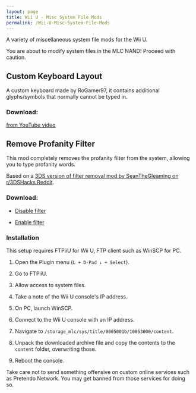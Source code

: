 ```yaml
---
layout: page
title: Wii U - Misc System File Mods
permalink: /Wii-U-Misc-System-File-Mods
---
```


A variety of miscellaneous system file mods for the Wii U.

<p class="note-yellow">
  You are about to modify system files in the MLC NAND! Proceed with caution.
</p>


## Custom Keyboard Layout

A custom keyboard made by RoGamer97, it contains additional glyphs/symbols that normally cannot be typed in.

### Download:

[from YouTube video](https://youtu.be/Ddflr63MkSM)


## Remove Profanity Filter

This mod completely removes the profanity filter from the system, allowing you to type profanity words.

Based on a [3DS version of filter removal mod by SeanTheGleaming on r/3DSHacks Reddit](https://www.reddit.com/r/3dshacks/comments/w9vmtw).

### Download:

- [Disable filter](/files/Wii-U/DisableFilter.zip)

- [Enable filter](/files/Wii-U/EnableFilter.zip)

### Installation

This setup requires FTPiiU for Wii U, FTP client such as WinSCP for PC.

1. Open the Plugin menu (`L + D-Pad ↓ + Select`).

2. Go to FTPiiU.

3. Allow access to system files.

4. Take a note of the Wii U console's IP address.

5. On PC, launch WinSCP.

6. Connect to the Wii U console with an IP address.

7. Navigate to `/storage_mlc/sys/title/0005001b/10053000/content`.

8. Unpack the downloaded archive file and copy the contents to the `content` folder, overwriting those.

9. Reboot the console.

<p class="note-yellow">
  Take care not to send something offensive on custom online services such as Pretendo Network.
  You may get banned from those services for doing so.
</p>
